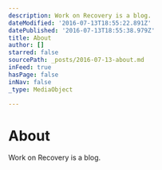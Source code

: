 ```yaml
---
description: Work on Recovery is a blog.
dateModified: '2016-07-13T18:55:22.891Z'
datePublished: '2016-07-13T18:55:38.979Z'
title: About
author: []
starred: false
sourcePath: _posts/2016-07-13-about.md
inFeed: true
hasPage: false
inNav: false
_type: MediaObject

---
```

# About

Work on Recovery is a blog.